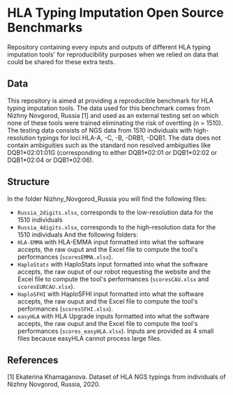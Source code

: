 # HLA Typing Imputation Open Source Benchmarks
Repository containing every inputs and outputs of different HLA typing imputation tools' for 
reproducibility purposes when we relied on data that could be shared for these extra tests.

## Data
This repository is aimed at providing a reproducible benchmark for HLA typing imputation tools. The data
used for this benchmark comes from Nizhny Novgorod, Russia [1] and used as an external testing set on which
none of these tools were trained eliminating the risk of overtting (n = 1510). The testing data consists of NGS
data from 1510 individuals with high-resolution typings for loci HLA-A, -C, -B, -DRB1, -DQB1. The data does not contain
ambiguities such as the standard non resolved ambiguities like DQB1\*02:01:01G (corresponding to either DQB1\*02:01 or 
DQB1\*02:02 or DQB1\*02:04 or DQB1\*02:06). 

## Structure
In the folder Nizhny_Novgorod_Russia you will find the following files:
- `Russia_2digits.xlsx`, corresponds to the low-resolution data for the 1510 individuals
- `Russia_4digits.xlsx`, corresponds to the high-resolution data for the 1510 individuals
And the following folders:
- `HLA-EMMA` with HLA-EMMA input formatted into what the software accepts, the raw ouput and the Excel file to
compute the tool's performances (`scoresEMMA.xlsx`).
- `HaploStats` with HaploStats input formatted into what the software accepts, the raw ouput of our robot requesting
the website and the Excel file to compute the tool's performances (`scoresCAU.xlsx` and `scoresEURCAU.xlsx`).
- `HaploSFHI` with HaploSFHI input formatted into what the software accepts, the raw ouput and the Excel file to
compute the tool's performances (`scoresSFHI.xlsx`).
- `easyHLA` with HLA Upgrade inputs formatted into what the software accepts, the raw ouput and the Excel file to
compute the tool's performances (`scores_easyHLA.xlsx`). Inputs are provided as 4 small files because easyHLA cannot
process large files.

## References
[1] Ekaterina Khamaganova. Dataset of HLA NGS typings from individuals of Nizhny Novgorod, Russia, 2020.
